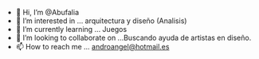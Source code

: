 - 👋 Hi, I’m @Abufalia
- 👀 I’m interested in ... arquitectura y diseño (Analisis) 
- 🌱 I’m currently learning ... Juegos
- 💞️ I’m looking to collaborate on ...Buscando ayuda de artistas en diseño.
- 📫 How to reach me ... androangel@hotmail.es

<!---
Abufalia/Abufalia is a ✨ special ✨ repository because its `README.md` (this file) appears on your GitHub profile.
You can click the Preview link to take a look at your changes.
--->
